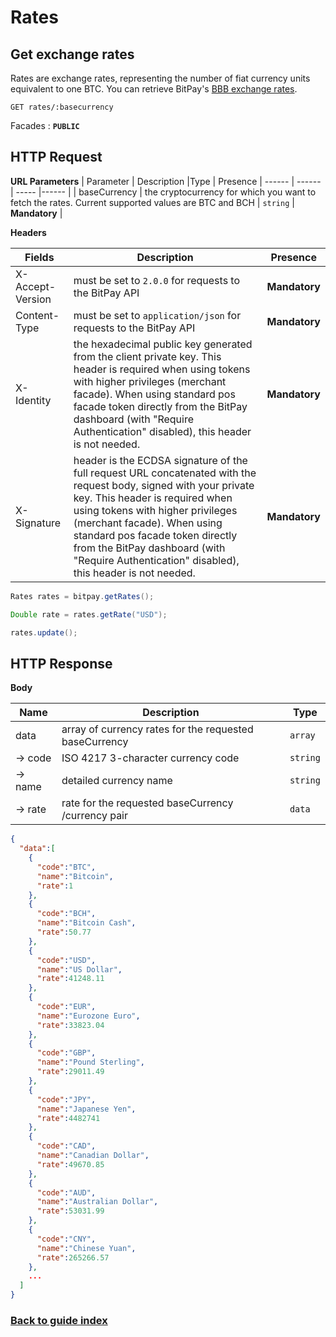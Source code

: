 # Rates

## Get exchange rates
Rates are exchange rates, representing the number of fiat currency units equivalent to one BTC.
You can retrieve BitPay's [BBB exchange rates](https://bitpay.com/exchange-rates).

`GET rates/:basecurrency`

Facades : **`PUBLIC`**

## HTTP Request

**URL Parameters**
| Parameter | Description |Type | Presence
| ------ | ------ | ----- |------ |
|  baseCurrency  | the cryptocurrency for which you want to fetch the rates. Current supported values are BTC and BCH | `string` | **Mandatory** |

**Headers**

| Fields | Description | Presence
| ------ | ------ | ------ |
|  X-Accept-Version  | must be set to `2.0.0` for requests to the BitPay API  | **Mandatory** |
| Content-Type | must be set to `application/json` for requests to the BitPay API | **Mandatory** | 
|  X-Identity  | the hexadecimal public key generated from the client private key. This header is required when using tokens with higher privileges (merchant facade). When using standard pos facade token directly from the BitPay dashboard (with "Require Authentication" disabled), this header is not needed.  | **Mandatory** |
| X-Signature | header is the ECDSA signature of the full request URL concatenated with the request body, signed with your private key. This header is required when using tokens with higher privileges (merchant facade). When using standard pos facade token directly from the BitPay dashboard (with "Require Authentication" disabled), this header is not needed. | **Mandatory** |
```java
Rates rates = bitpay.getRates();

Double rate = rates.getRate("USD");

rates.update();
```

## HTTP Response

**Body**

| Name | Description |Type | 
| ------ | ------ | ----- |
|  data  | array of currency rates for the requested baseCurrency | `array` | 
| &rarr; code  | ISO 4217 3-character currency code | `string` | 
| &rarr; name  | detailed currency name | `string` | 
| &rarr; rate  | rate for the requested baseCurrency /currency pair | `data` | 

```json
{
  "data":[
    {
      "code":"BTC",
      "name":"Bitcoin",
      "rate":1
    },
    {
      "code":"BCH",
      "name":"Bitcoin Cash",
      "rate":50.77
    },
    {
      "code":"USD",
      "name":"US Dollar",
      "rate":41248.11
    },
    {
      "code":"EUR",
      "name":"Eurozone Euro",
      "rate":33823.04
    },
    {
      "code":"GBP",
      "name":"Pound Sterling",
      "rate":29011.49
    },
    {
      "code":"JPY",
      "name":"Japanese Yen",
      "rate":4482741
    },
    {
      "code":"CAD",
      "name":"Canadian Dollar",
      "rate":49670.85
    },
    {
      "code":"AUD",
      "name":"Australian Dollar",
      "rate":53031.99
    },
    {
      "code":"CNY",
      "name":"Chinese Yuan",
      "rate":265266.57
    },
    ...
  ]
}
```


### [Back to guide index](../GUIDE.md)
